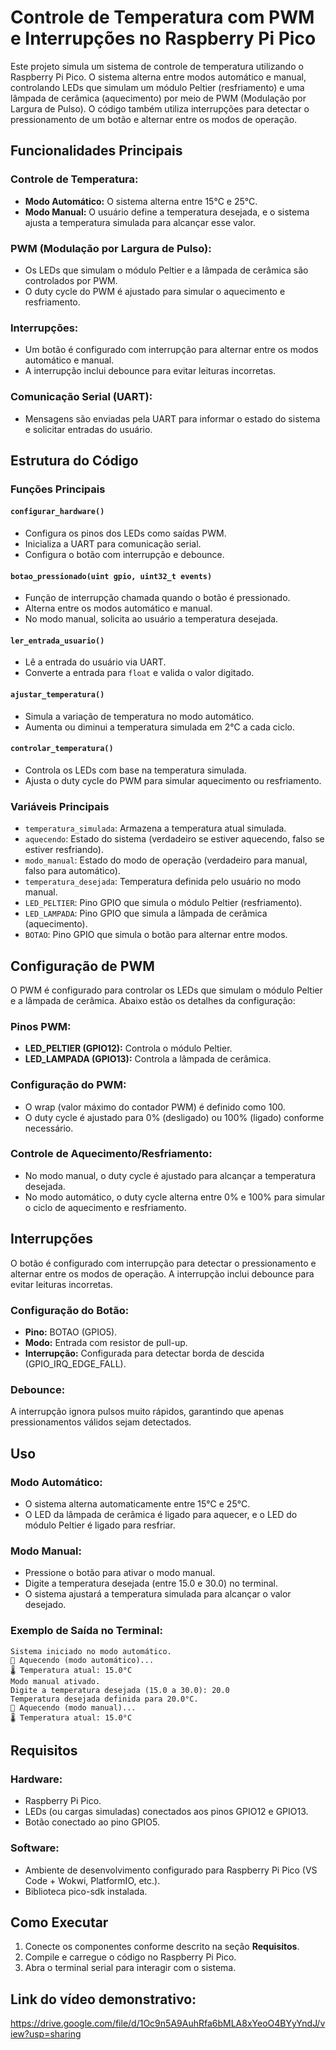 # Controle de Temperatura com PWM e Interrupções no Raspberry Pi Pico

Este projeto simula um sistema de controle de temperatura utilizando o Raspberry Pi Pico. O sistema alterna entre modos automático e manual, controlando LEDs que simulam um módulo Peltier (resfriamento) e uma lâmpada de cerâmica (aquecimento) por meio de PWM (Modulação por Largura de Pulso). O código também utiliza interrupções para detectar o pressionamento de um botão e alternar entre os modos de operação.

## Funcionalidades Principais

### Controle de Temperatura:
- **Modo Automático:** O sistema alterna entre 15°C e 25°C.
- **Modo Manual:** O usuário define a temperatura desejada, e o sistema ajusta a temperatura simulada para alcançar esse valor.

### PWM (Modulação por Largura de Pulso):
- Os LEDs que simulam o módulo Peltier e a lâmpada de cerâmica são controlados por PWM.
- O duty cycle do PWM é ajustado para simular o aquecimento e resfriamento.

### Interrupções:
- Um botão é configurado com interrupção para alternar entre os modos automático e manual.
- A interrupção inclui debounce para evitar leituras incorretas.

### Comunicação Serial (UART):
- Mensagens são enviadas pela UART para informar o estado do sistema e solicitar entradas do usuário.

## Estrutura do Código

### Funções Principais

#### `configurar_hardware()`
- Configura os pinos dos LEDs como saídas PWM.
- Inicializa a UART para comunicação serial.
- Configura o botão com interrupção e debounce.

#### `botao_pressionado(uint gpio, uint32_t events)`
- Função de interrupção chamada quando o botão é pressionado.
- Alterna entre os modos automático e manual.
- No modo manual, solicita ao usuário a temperatura desejada.

#### `ler_entrada_usuario()`
- Lê a entrada do usuário via UART.
- Converte a entrada para `float` e valida o valor digitado.

#### `ajustar_temperatura()`
- Simula a variação de temperatura no modo automático.
- Aumenta ou diminui a temperatura simulada em 2°C a cada ciclo.

#### `controlar_temperatura()`
- Controla os LEDs com base na temperatura simulada.
- Ajusta o duty cycle do PWM para simular aquecimento ou resfriamento.

### Variáveis Principais
- `temperatura_simulada`: Armazena a temperatura atual simulada.
- `aquecendo`: Estado do sistema (verdadeiro se estiver aquecendo, falso se estiver resfriando).
- `modo_manual`: Estado do modo de operação (verdadeiro para manual, falso para automático).
- `temperatura_desejada`: Temperatura definida pelo usuário no modo manual.
- `LED_PELTIER`: Pino GPIO que simula o módulo Peltier (resfriamento).
- `LED_LAMPADA`: Pino GPIO que simula a lâmpada de cerâmica (aquecimento).
- `BOTAO`: Pino GPIO que simula o botão para alternar entre modos.

## Configuração de PWM
O PWM é configurado para controlar os LEDs que simulam o módulo Peltier e a lâmpada de cerâmica. Abaixo estão os detalhes da configuração:

### Pinos PWM:
- **LED_PELTIER (GPIO12):** Controla o módulo Peltier.
- **LED_LAMPADA (GPIO13):** Controla a lâmpada de cerâmica.

### Configuração do PWM:
- O wrap (valor máximo do contador PWM) é definido como 100.
- O duty cycle é ajustado para 0% (desligado) ou 100% (ligado) conforme necessário.

### Controle de Aquecimento/Resfriamento:
- No modo manual, o duty cycle é ajustado para alcançar a temperatura desejada.
- No modo automático, o duty cycle alterna entre 0% e 100% para simular o ciclo de aquecimento e resfriamento.

## Interrupções
O botão é configurado com interrupção para detectar o pressionamento e alternar entre os modos de operação. A interrupção inclui debounce para evitar leituras incorretas.

### Configuração do Botão:
- **Pino:** BOTAO (GPIO5).
- **Modo:** Entrada com resistor de pull-up.
- **Interrupção:** Configurada para detectar borda de descida (GPIO_IRQ_EDGE_FALL).

### Debounce:
A interrupção ignora pulsos muito rápidos, garantindo que apenas pressionamentos válidos sejam detectados.

## Uso

### Modo Automático:
- O sistema alterna automaticamente entre 15°C e 25°C.
- O LED da lâmpada de cerâmica é ligado para aquecer, e o LED do módulo Peltier é ligado para resfriar.

### Modo Manual:
- Pressione o botão para ativar o modo manual.
- Digite a temperatura desejada (entre 15.0 e 30.0) no terminal.
- O sistema ajustará a temperatura simulada para alcançar o valor desejado.

### Exemplo de Saída no Terminal:
```text
Sistema iniciado no modo automático.
🔴 Aquecendo (modo automático)...
🌡️ Temperatura atual: 15.0°C
Modo manual ativado.
Digite a temperatura desejada (15.0 a 30.0): 20.0
Temperatura desejada definida para 20.0°C.
🔴 Aquecendo (modo manual)...
🌡️ Temperatura atual: 15.0°C
```

## Requisitos

### Hardware:
- Raspberry Pi Pico.
- LEDs (ou cargas simuladas) conectados aos pinos GPIO12 e GPIO13.
- Botão conectado ao pino GPIO5.

### Software:
- Ambiente de desenvolvimento configurado para Raspberry Pi Pico (VS Code + Wokwi, PlatformIO, etc.).
- Biblioteca pico-sdk instalada.

## Como Executar
1. Conecte os componentes conforme descrito na seção **Requisitos**.
2. Compile e carregue o código no Raspberry Pi Pico.
3. Abra o terminal serial para interagir com o sistema.

## Link do vídeo demonstrativo:
https://drive.google.com/file/d/1Oc9n5A9AuhRfa6bMLA8xYeoO4BYyYndJ/view?usp=sharing